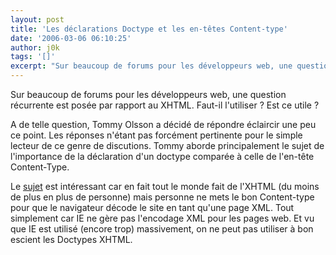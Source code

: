 ```yaml
---
layout: post
title: 'Les déclarations Doctype et les en-têtes Content-type'
date: '2006-03-06 06:10:25'
author: j0k
tags: '[]'
excerpt: "Sur beaucoup de forums pour les développeurs web, une question récurrente est posée par rapport au XHTML.      \nFaut-il l'utiliser ? Est ce utile ?   \n  \nA de telle question, Tommy Olsson a décidé de répondre éclaircir une peu ce point. Les réponses n'étant pas forcément pertinente pour le simple lecteur de ce genre de discutions. Tommy aborde      …"
---
```


Sur beaucoup de forums pour les développeurs web, une question récurrente est posée par rapport au XHTML.
Faut-il l'utiliser ? Est ce utile ?

A de telle question, Tommy Olsson a décidé de répondre éclaircir une peu ce point. Les réponses n'étant pas forcément pertinente pour le simple lecteur de ce genre de discutions. Tommy aborde principalement le sujet de l'importance de la déclaration d'un doctype comparée à celle de l'en-tête Content-Type.

Le [sujet](http://www.pompage.net/pompe/doctypecontenttype/) est intéressant car en fait tout le monde fait de l'XHTML (du moins de plus en plus de personne) mais personne ne mets le bon Content-type pour que le navigateur décode le site en tant qu'une page XML. Tout simplement car IE ne gère pas l'encodage XML pour les pages web. Et vu que IE est utilisé (encore trop) massivement, on ne peut pas utiliser à bon escient les Doctypes XHTML.
